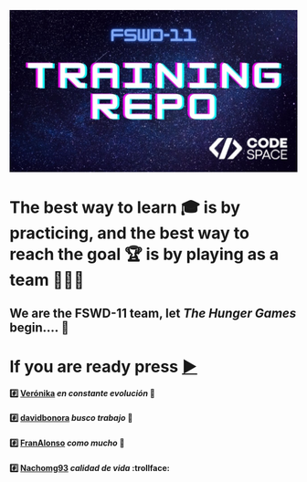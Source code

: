 ![Training repo](./img/training%20repo.jpg)
# The best way to learn :mortar_board: is by practicing, and the best way to reach the goal :trophy: is by playing as a team :couple::couple::couple:

## We are the FSWD-11 team, let *The Hunger Games* begin.... :checkered_flag:  
# If you are ready press [:arrow_forward:](./index.md)


#### :hash: [Verónika](https://github.com/VkaSC)  *en constante evolución* :rocket: 
#### :hash: [davidbonora](https://github.com/davidbonora)  *busco trabajo* :dash: 
#### :hash: [FranAlonso](https://github.com/FranAlonso91)   *como mucho* :hankey:
#### :hash: [Nachomg93](https://github.com/Nachomg93/Nachomg93) *calidad de vida* :trollface:
